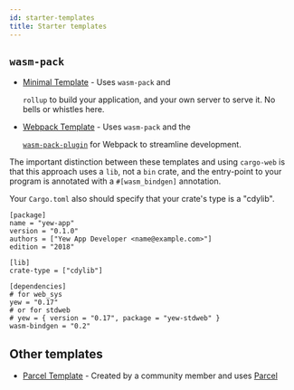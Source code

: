 ```yaml
---
id: starter-templates
title: Starter templates
---
```


## `wasm-pack`

* [Minimal Template](https://github.com/yewstack/yew-wasm-pack-minimal) - Uses `wasm-pack` and 

  `rollup` to build your application, and your own server to serve it. No bells or whistles here.

* [Webpack Template](https://github.com/yewstack/yew-wasm-pack-template) - Uses `wasm-pack` and the 

  [`wasm-pack-plugin`](https://github.com/wasm-tool/wasm-pack-plugin) for Webpack to streamline development.

The important distinction between these templates and using `cargo-web` is that this approach uses a `lib`, not a `bin` crate, and the entry-point to your program is annotated with a `#[wasm_bindgen]` annotation.

Your `Cargo.toml` also should specify that your crate's type is a "cdylib".

```text title="Cargo.toml"
[package]
name = "yew-app"
version = "0.1.0"
authors = ["Yew App Developer <name@example.com>"]
edition = "2018"

[lib]
crate-type = ["cdylib"]

[dependencies]
# for web_sys
yew = "0.17"
# or for stdweb
# yew = { version = "0.17", package = "yew-stdweb" }
wasm-bindgen = "0.2"
```

## Other templates

* [Parcel Template](https://github.com/spielrs/yew-parcel-template) - Created by a community member 
and uses [Parcel](https://parceljs.org/)

